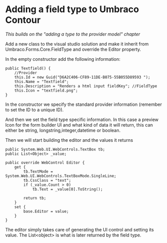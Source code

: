 # Adding a field type to Umbraco Contour #

*This builds on the "adding a type to the provider model" chapter*

Add a new class to the visual studio solution and make it inherit from Umbraco.Forms.Core.FieldType and override the Editor property.

In the empty constructor add the following information:

	public Textfield() { 
		//Provider 
		this.Id = new Guid("D6A2C406-CF89-11DE-B075-55B055D89593 "); 
		this.Name = "Textfield"; 
		this.Description = "Renders a html input fieldKey"; //FieldType 
		this.Icon = "textfield.png";
	}

In the constructor we specify the standard provider information (remember to set the ID to a unique ID).

And then we set the field type specific information. In this case a preview Icon for the form builder UI and what kind of data it will return, this can either be string, longstring,integer,datetime or boolean.

Then we will start building the editor and the values it returns

	public System.Web.UI.WebControls.TextBox tb; 
	public List<Object> _value; 

	public override WebControl Editor { 
		get { 
			tb.TextMode = System.Web.UI.WebControls.TextBoxMode.SingleLine; 
			tb.CssClass = "text"; 
			if (_value.Count > 0) 
				tb.Text = _value[0].ToString(); 
			
			return tb; 
		} 
		set { 
			base.Editor = value; 
		} 
	}
The editor simply takes care of generating the UI control and setting its value. The List&lt;object> is what is later returned by the field type.